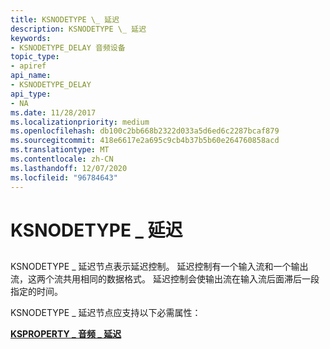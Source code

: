 ```yaml
---
title: KSNODETYPE \_ 延迟
description: KSNODETYPE \_ 延迟
keywords:
- KSNODETYPE_DELAY 音频设备
topic_type:
- apiref
api_name:
- KSNODETYPE_DELAY
api_type:
- NA
ms.date: 11/28/2017
ms.localizationpriority: medium
ms.openlocfilehash: db100c2bb668b2322d033a5d6ed6c2287bcaf879
ms.sourcegitcommit: 418e6617e2a695c9cb4b37b5b60e264760858acd
ms.translationtype: MT
ms.contentlocale: zh-CN
ms.lasthandoff: 12/07/2020
ms.locfileid: "96784643"
---
```

# <a name="ksnodetype_delay"></a>KSNODETYPE \_ 延迟


## <span id="ddk_ksnodetype_delay_ks"></span><span id="DDK_KSNODETYPE_DELAY_KS"></span>


KSNODETYPE \_ 延迟节点表示延迟控制。 延迟控制有一个输入流和一个输出流，这两个流共用相同的数据格式。 延迟控制会使输出流在输入流后面滞后一段指定的时间。

KSNODETYPE \_ 延迟节点应支持以下必需属性：

[**KSPROPERTY \_ 音频 \_ 延迟**](ksproperty-audio-delay.md)

 

 





